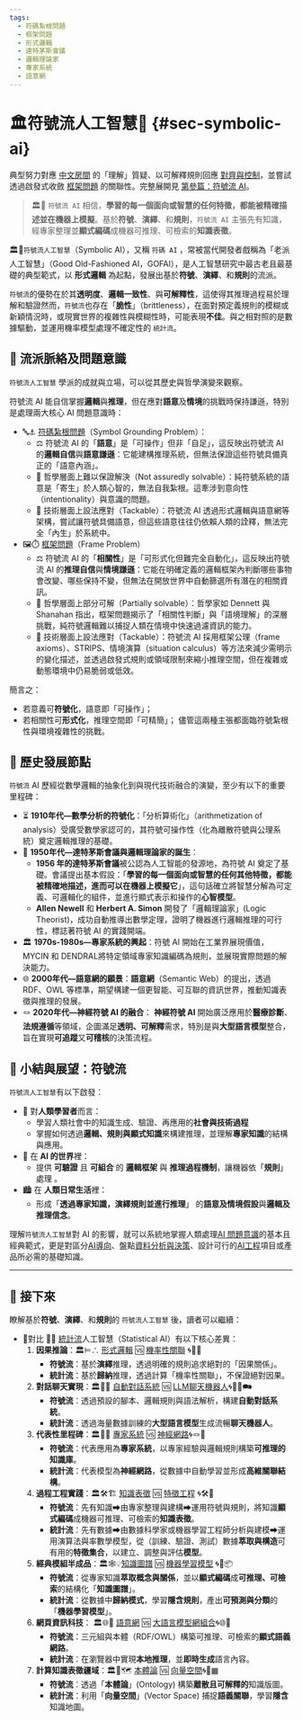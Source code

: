 ```yaml
---
tags:
  - 符碼紮根問題
  - 框架問題
  - 形式邏輯
  - 達特茅斯會議
  - 邏輯理論家
  - 專家系統
  - 語意網
---
```

# 🏛️符號流人工智慧🎏 {#sec-symbolic-ai}

典型努力對應 [中文房間](01-02-Chinese_Room.zh-hant) 的「理解」質疑、以可解釋規則回應 [對齊與控制](01-06-Alignment_Control_Problem.zh-hant.md)，並嘗試透過啟發式收斂 [框架問題](01-04-Frame_Problem.zh-hant) 的關聯性。完整展開見 [第參篇：符號流 AI](03----symbolic_ai.zh-hant)。

> 🏛️🎏 `符號流 AI` 相信，**學習的每一個面向或智慧的任何特徵，都能被精確描述並在機器上模擬**。基於**符號**、**演繹**、和**規則**，`符號流 AI` 主張先有知識，經專家整理並**顯式編碼**成機器可推理、可檢索的**知識表徵**。

🏛️🎏`符號流人工智慧`（Symbolic AI），又稱 `符碼 AI` ，常被當代開發者戲稱為「老派人工智慧」（Good Old-Fashioned AI，GOFAI），是人工智慧研究中最古老且最基礎的典型範式，以 **形式邏輯** 為起點，發展出基於**符號**、**演繹**、和**規則**的流派。

`符號流`的優勢在於其**透明度**、**邏輯一致性**、與**可解釋性**，這使得其推理過程易於理解和驗證然而，`符號流`也存在「**脆性**」（brittleness），在面對預定義規則的模糊或新穎情況時，或現實世界的複雜性與模糊性時，可能表現**不佳**。與之相對照的是數據驅動，並運用機率模型處理不確定性的 `統計流`。

## 🎏 流派脈絡及問題意識

`符號流人工智慧` 學派的成就與立場，可以從其歷史與哲學演變來觀察。

符號流 AI 能自信掌握**邏輯**與**推理**，但在應對**語意**及**情境**的挑戰時保持謙遜，特別是處理兩大核心 AI 問題意識時：

* 🔤⚓ [符碼紮根問題](01-03-Symbol_Grounding_Problem.zh-hant)（Symbol Grounding Problem）：
	* ⚖️ 符號流 AI 的「**語意**」是「可操作」但非「自足」，這反映出符號流 AI 的**邏輯自信**與**語意謙遜**：它能建構推理系統，但無法保證這些符號具備真正的「語意內涵」。
	* 🧠 哲學層面上難以保證解決（Not assuredly solvable）：純符號系統的語意是「寄生」於人類心智的，無法自我紮根。這牽涉到意向性（intentionality）與意識的問題。
	* 🚧 技術層面上設法應對（Tackable）：符號流 AI 透過形式邏輯與語意網等架構，嘗試讓符號具備語意，但這些語意往往仍依賴人類的詮釋，無法完全「內生」於系統中。
* 🖼️⏱️ [框架問題](01-04-Frame_Problem.zh-hant)（Frame Problem）
	* ⚖️ 符號流 AI 的「**相關性**」是「可形式化但難完全自動化」，這反映出符號流 AI 的**推理自信**與**情境謙遜**：它能在明確定義的邏輯框架內判斷哪些事物會改變、哪些保持不變，但無法在開放世界中自動篩選所有潛在的相關資訊。
	* 🧠 哲學層面上部分可解（Partially solvable）：哲學家如 Dennett 與 Shanahan 指出，框架問題揭示了「相關性判斷」與「語境理解」的深層挑戰，純符號邏輯難以捕捉人類在情境中快速過濾資訊的能力。
	* 🚧 技術層面上設法應對（Tackable）：符號流 AI 採用框架公理（frame axioms）、STRIPS、情境演算（situation calculus）等方法來減少需明示的變化描述，並透過啟發式規則或領域限制來縮小推理空間，但在複雜或動態環境中仍易脆弱或低效。

簡言之：
* 若意義可**符號化**，語意即「可操作」；
* 若相關性可**形式化**，推理空間即「可精簡」；
儘管這兩種主張都面臨符號紮根性與環境複雜性的挑戰。

## 📜 歷史發展節點

`符號流` AI 歷經從數學邏輯的抽象化到與現代技術融合的演變，至少有以下的重要里程碑：

* ⏳ **1910年代—數學分析的符號化**：「分析算術化」（arithmetization of analysis）受廣受數學家認可的，其符號可操作性（化為離散符號與公理系統）奠定邏輯推理的基礎。
* 🧠 **1950年代—達特茅斯會議與邏輯理論家的誕生**：
	* **1956 年的達特茅斯會議**被公認為人工智能的發源地，為符號 AI 奠定了基礎。會議提出基本假設：「**學習的每一個面向或智慧的任何其他特徵，都能被精確地描述，進而可以在機器上模擬它**」，這句話確立將智慧分解為可定義、可邏輯化的組件，並進行顯式表示和操作的**心智模型**。 
	* **Allen Newell** 和 **Herbert A. Simon** 開發了「邏輯理論家」(Logic Theorist)，成功自動推導出數學定理，證明了機器進行邏輯推理的可行性，標誌著符號 AI 的實踐開端。
* 🏛️ **1970s-1980s—專家系統的興起**：符號 AI 開始在工業界展現價值，MYCIN 和 DENDRAL將特定領域專家知識編碼為規則，並展現實際問題的解決能力。
* 🌐 **2000年代—語意網的願景**：**語意網**（Semantic Web）的提出，透過 RDF、OWL 等標準，期望構建一個更智能、可互聯的資訊世界，推動知識表徵與推理的發展。
* 🪢 **2020年代—神經符號 AI 的融合**： **神經符號 AI** 開始廣泛應用於**醫療診斷**、**法規遵循**等領域，企圖滿足**透明、可解釋**需求，特別是與**大型語言模型**整合，旨在實現**可追蹤**又**可稽核**的決策流程。

## 🏁 小結與展望：符號流

`符號流人工智慧`有以下啟發：

* 🤔 對**人類學習者**而言：
	- 學習人類社會中的知識生成、驗證、再應用的**社會與技術過程**
	- 掌握如何透過**邏輯、規則與顯式知識**來構建推理，並理解**專家知識**的結構與應用。
* 🤖 在 **AI 的世界**裡：
	- 提供 **可驗證** 且 **可組合** 的 **邏輯框架** 與 **推理過程機制**，讓機器依「**規則**」處理 。
* 🏙 在 **人類日常生活**裡：
	- 形成「**透過專家知識，演繹規則並進行推理**」 的**語意及情境假設**與**邏輯及推理信念**。

理解`符號流人工智慧`對 AI 的影響，就可以系統地掌握人類處理[AI 問題意識](01----problematics.zh-hant)的基本且經典範式，更是對區分[AI導向](05----ai_orientations.zh-hant)、盤點[資料分析與決策](06----analytics_decisions.zh-hant.md)、設計可行的[AI工程](10----ai_engineering.zh-hant)項目或產品所必需的基礎知識。　

*** 

## 🔱 接下來

瞭解基於**符號**、**演繹**、和**規則**的 `符號流人工智慧` 後，讀者可以繼續：

- 🚥對比 🎏🌀 [統計流](02-02-statistical_ai.zh-hant)人工智慧（Statistical AI）有以下核心差異：
	1. **因果推論**：🏛️⊨∴ [形式邏輯](03-01-formal_logic.zh-hant) 🆚  [機率性關聯](04-01-probabilistic_association.zh-hant) 🌀🎲🌿
		*  **符號流**：基於**演繹**推理，透過明確的規則追求絕對的「因果關係」。
		*  **統計流**：基於**歸納**推理，透過計算「機率性關聯」，不保證絕對因果。
	2. **對話聊天實現**：🏛️🤖💬 [自動對話系統](03-02-automatic_dialogue_systems.zh-hant) 🆚  [LLM聊天機器人](04-02-llm_chatbots.zh-hant)🌀🧞‍♀️🗪
		*  **符號流**：透過預設的腳本、邏輯規則與語法解析，構建**自動對話系統**。
		*  **統計流**：透過海量數據訓練的**大型語言模型**生成流暢**聊天機器人**。
	3. **代表性里程碑**：🏛️🎁🧠 [專家系統](03-03-expert_systems.zh-hant) 🆚 [神經網路](04-03-neural_networks.zh-hant)🌀🪢🧠
		*  **符號流**：代表應用為**專家系統**，以專家經驗與邏輯規則構築**可推理的知識庫**。
		*  **統計流**：代表模型為**神經網路**，從數據中自動學習並形成**高維關聯結構**。
	4. **過程工程實踐**：🏛️🛠️🏗️ [知識表徵](03-04-knowledge_representation.zh-hant) 🆚 [特徵工程](04-04-feature_engineering.zh-hant) 🌀🛠️🤏
		*  **符號流**：先有知識➡由專家整理與建構➡運用符號與規則，將知識**顯式編碼**成機器可推理、可檢索的**知識表徵**。
		*  **統計流**：先有數據➡由數據科學家或機器學習工程師分析與建模➡運用演算法與率數學模型，從（訓練、驗證、測試）數據**萃取與構造**可有用的**特徵集合**，以建立、調整與評估**模型**。
	5. **經典模組半成品**：🏛️🕸💡[知識圖譜](03-04-knowledge_representation.zh-hant) 🆚  [機器學習模型](04-05-machine_learning_models.zh-hant) 🌀🤖📦
		*  **符號流**：從專家知識**萃取概念與關係**，並以**顯式編碼**成**可推理、可檢索**的結構化「**知識圖譜**」。
		*  **統計流**：從數據中**歸納模式**，學習**隱含規則**，產出**可預測與分類**的「**機器學習模型**」。
	6. **網頁資訊科技**： 🏛️🌐🔗 [語意網](03-06-semantic_web.zh-hant) 🆚 [大語言模型網組合](04-06-llm_webassembly.zh-hant.md)🌀🌐🔗
		*  **符號流**：三元組與本體（RDF/OWL）構築可推理、可檢索的**顯式語義網路**。
		*  **統計流**：在瀏覽器中實現**本地推理**，並**即時生成**語言內容。
	7. **計算知識表徵疆域**：🏛️🌌🗺️ [本體論](03-07-ontology.zh-hant) 🆚 [向量空間](04-07-vector_space.zh-hant)🌀🌌▦
		*  **符號流**：透過「**本體論**」(Ontology) 構築**離散且可解釋的**知識版圖。
		*  **統計流**：利用「**向量空間**」(Vector Space) 捕捉**語義關聯**，學習**隱含**知識地圖。
